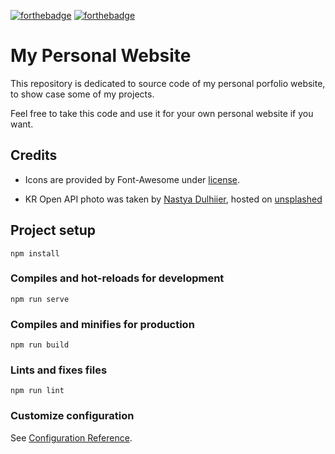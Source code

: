 [![forthebadge](https://forthebadge.com/images/badges/made-with-vue.svg)](https://forthebadge.com)
[![forthebadge](https://forthebadge.com/images/badges/open-source.svg)](https://forthebadge.com)

# My Personal Website

This repository is dedicated to source code of my personal porfolio website, to show case some of my projects.

Feel free to take this code and use it for your own personal website if you want.

## Credits
* Icons are provided by Font-Awesome under [license](https://fontawesome.com/license/free).

* KR Open API photo was taken by [Nastya Dulhiier](https://unsplash.com/@dulgier?utm_source=unsplash&utm_medium=referral&utm_content=creditCopyText), hosted on [unsplashed](https://unsplash.com/s/photos/network?utm_source=unsplash&utm_medium=referral&utm_content=creditCopyText)

## Project setup
```
npm install
```

### Compiles and hot-reloads for development
```
npm run serve
```

### Compiles and minifies for production
```
npm run build
```

### Lints and fixes files
```
npm run lint
```

### Customize configuration
See [Configuration Reference](https://cli.vuejs.org/config/).
